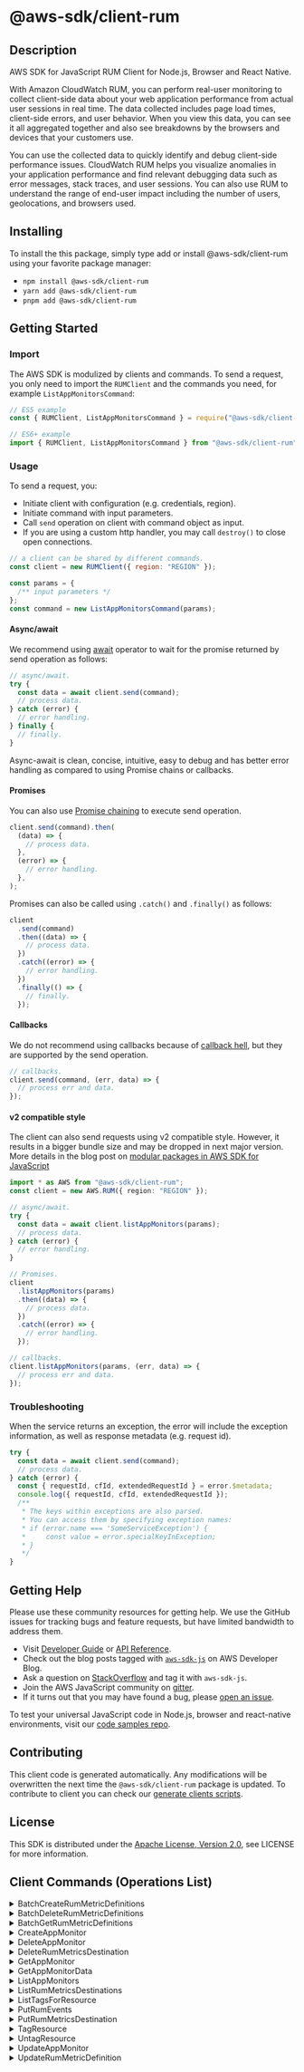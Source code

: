 <!-- generated file, do not edit directly -->

# @aws-sdk/client-rum

## Description

AWS SDK for JavaScript RUM Client for Node.js, Browser and React Native.

<p>With Amazon CloudWatch RUM, you can perform real-user monitoring to collect client-side data about
your web application performance from actual user sessions in real time. The data collected includes page load
times, client-side errors, and user behavior. When you view this data, you can see it all aggregated together and
also see breakdowns by the browsers and devices that your customers use.</p>
<p>You can use the collected data to quickly identify and debug client-side performance issues. CloudWatch
RUM helps you visualize anomalies in your application performance and find relevant debugging data such as error
messages, stack traces, and user sessions. You can also use RUM to
understand the range of end-user impact including the number of users, geolocations, and browsers used.</p>

## Installing

To install the this package, simply type add or install @aws-sdk/client-rum
using your favorite package manager:

- `npm install @aws-sdk/client-rum`
- `yarn add @aws-sdk/client-rum`
- `pnpm add @aws-sdk/client-rum`

## Getting Started

### Import

The AWS SDK is modulized by clients and commands.
To send a request, you only need to import the `RUMClient` and
the commands you need, for example `ListAppMonitorsCommand`:

```js
// ES5 example
const { RUMClient, ListAppMonitorsCommand } = require("@aws-sdk/client-rum");
```

```ts
// ES6+ example
import { RUMClient, ListAppMonitorsCommand } from "@aws-sdk/client-rum";
```

### Usage

To send a request, you:

- Initiate client with configuration (e.g. credentials, region).
- Initiate command with input parameters.
- Call `send` operation on client with command object as input.
- If you are using a custom http handler, you may call `destroy()` to close open connections.

```js
// a client can be shared by different commands.
const client = new RUMClient({ region: "REGION" });

const params = {
  /** input parameters */
};
const command = new ListAppMonitorsCommand(params);
```

#### Async/await

We recommend using [await](https://developer.mozilla.org/en-US/docs/Web/JavaScript/Reference/Operators/await)
operator to wait for the promise returned by send operation as follows:

```js
// async/await.
try {
  const data = await client.send(command);
  // process data.
} catch (error) {
  // error handling.
} finally {
  // finally.
}
```

Async-await is clean, concise, intuitive, easy to debug and has better error handling
as compared to using Promise chains or callbacks.

#### Promises

You can also use [Promise chaining](https://developer.mozilla.org/en-US/docs/Web/JavaScript/Guide/Using_promises#chaining)
to execute send operation.

```js
client.send(command).then(
  (data) => {
    // process data.
  },
  (error) => {
    // error handling.
  },
);
```

Promises can also be called using `.catch()` and `.finally()` as follows:

```js
client
  .send(command)
  .then((data) => {
    // process data.
  })
  .catch((error) => {
    // error handling.
  })
  .finally(() => {
    // finally.
  });
```

#### Callbacks

We do not recommend using callbacks because of [callback hell](http://callbackhell.com/),
but they are supported by the send operation.

```js
// callbacks.
client.send(command, (err, data) => {
  // process err and data.
});
```

#### v2 compatible style

The client can also send requests using v2 compatible style.
However, it results in a bigger bundle size and may be dropped in next major version. More details in the blog post
on [modular packages in AWS SDK for JavaScript](https://aws.amazon.com/blogs/developer/modular-packages-in-aws-sdk-for-javascript/)

```ts
import * as AWS from "@aws-sdk/client-rum";
const client = new AWS.RUM({ region: "REGION" });

// async/await.
try {
  const data = await client.listAppMonitors(params);
  // process data.
} catch (error) {
  // error handling.
}

// Promises.
client
  .listAppMonitors(params)
  .then((data) => {
    // process data.
  })
  .catch((error) => {
    // error handling.
  });

// callbacks.
client.listAppMonitors(params, (err, data) => {
  // process err and data.
});
```

### Troubleshooting

When the service returns an exception, the error will include the exception information,
as well as response metadata (e.g. request id).

```js
try {
  const data = await client.send(command);
  // process data.
} catch (error) {
  const { requestId, cfId, extendedRequestId } = error.$metadata;
  console.log({ requestId, cfId, extendedRequestId });
  /**
   * The keys within exceptions are also parsed.
   * You can access them by specifying exception names:
   * if (error.name === 'SomeServiceException') {
   *     const value = error.specialKeyInException;
   * }
   */
}
```

## Getting Help

Please use these community resources for getting help.
We use the GitHub issues for tracking bugs and feature requests, but have limited bandwidth to address them.

- Visit [Developer Guide](https://docs.aws.amazon.com/sdk-for-javascript/v3/developer-guide/welcome.html)
  or [API Reference](https://docs.aws.amazon.com/AWSJavaScriptSDK/v3/latest/index.html).
- Check out the blog posts tagged with [`aws-sdk-js`](https://aws.amazon.com/blogs/developer/tag/aws-sdk-js/)
  on AWS Developer Blog.
- Ask a question on [StackOverflow](https://stackoverflow.com/questions/tagged/aws-sdk-js) and tag it with `aws-sdk-js`.
- Join the AWS JavaScript community on [gitter](https://gitter.im/aws/aws-sdk-js-v3).
- If it turns out that you may have found a bug, please [open an issue](https://github.com/aws/aws-sdk-js-v3/issues/new/choose).

To test your universal JavaScript code in Node.js, browser and react-native environments,
visit our [code samples repo](https://github.com/aws-samples/aws-sdk-js-tests).

## Contributing

This client code is generated automatically. Any modifications will be overwritten the next time the `@aws-sdk/client-rum` package is updated.
To contribute to client you can check our [generate clients scripts](https://github.com/aws/aws-sdk-js-v3/tree/main/scripts/generate-clients).

## License

This SDK is distributed under the
[Apache License, Version 2.0](http://www.apache.org/licenses/LICENSE-2.0),
see LICENSE for more information.

## Client Commands (Operations List)

<details>
<summary>
BatchCreateRumMetricDefinitions
</summary>

[Command API Reference](https://docs.aws.amazon.com/AWSJavaScriptSDK/v3/latest/client/rum/command/BatchCreateRumMetricDefinitionsCommand/) / [Input](https://docs.aws.amazon.com/AWSJavaScriptSDK/v3/latest/Package/-aws-sdk-client-rum/Interface/BatchCreateRumMetricDefinitionsCommandInput/) / [Output](https://docs.aws.amazon.com/AWSJavaScriptSDK/v3/latest/Package/-aws-sdk-client-rum/Interface/BatchCreateRumMetricDefinitionsCommandOutput/)

</details>
<details>
<summary>
BatchDeleteRumMetricDefinitions
</summary>

[Command API Reference](https://docs.aws.amazon.com/AWSJavaScriptSDK/v3/latest/client/rum/command/BatchDeleteRumMetricDefinitionsCommand/) / [Input](https://docs.aws.amazon.com/AWSJavaScriptSDK/v3/latest/Package/-aws-sdk-client-rum/Interface/BatchDeleteRumMetricDefinitionsCommandInput/) / [Output](https://docs.aws.amazon.com/AWSJavaScriptSDK/v3/latest/Package/-aws-sdk-client-rum/Interface/BatchDeleteRumMetricDefinitionsCommandOutput/)

</details>
<details>
<summary>
BatchGetRumMetricDefinitions
</summary>

[Command API Reference](https://docs.aws.amazon.com/AWSJavaScriptSDK/v3/latest/client/rum/command/BatchGetRumMetricDefinitionsCommand/) / [Input](https://docs.aws.amazon.com/AWSJavaScriptSDK/v3/latest/Package/-aws-sdk-client-rum/Interface/BatchGetRumMetricDefinitionsCommandInput/) / [Output](https://docs.aws.amazon.com/AWSJavaScriptSDK/v3/latest/Package/-aws-sdk-client-rum/Interface/BatchGetRumMetricDefinitionsCommandOutput/)

</details>
<details>
<summary>
CreateAppMonitor
</summary>

[Command API Reference](https://docs.aws.amazon.com/AWSJavaScriptSDK/v3/latest/client/rum/command/CreateAppMonitorCommand/) / [Input](https://docs.aws.amazon.com/AWSJavaScriptSDK/v3/latest/Package/-aws-sdk-client-rum/Interface/CreateAppMonitorCommandInput/) / [Output](https://docs.aws.amazon.com/AWSJavaScriptSDK/v3/latest/Package/-aws-sdk-client-rum/Interface/CreateAppMonitorCommandOutput/)

</details>
<details>
<summary>
DeleteAppMonitor
</summary>

[Command API Reference](https://docs.aws.amazon.com/AWSJavaScriptSDK/v3/latest/client/rum/command/DeleteAppMonitorCommand/) / [Input](https://docs.aws.amazon.com/AWSJavaScriptSDK/v3/latest/Package/-aws-sdk-client-rum/Interface/DeleteAppMonitorCommandInput/) / [Output](https://docs.aws.amazon.com/AWSJavaScriptSDK/v3/latest/Package/-aws-sdk-client-rum/Interface/DeleteAppMonitorCommandOutput/)

</details>
<details>
<summary>
DeleteRumMetricsDestination
</summary>

[Command API Reference](https://docs.aws.amazon.com/AWSJavaScriptSDK/v3/latest/client/rum/command/DeleteRumMetricsDestinationCommand/) / [Input](https://docs.aws.amazon.com/AWSJavaScriptSDK/v3/latest/Package/-aws-sdk-client-rum/Interface/DeleteRumMetricsDestinationCommandInput/) / [Output](https://docs.aws.amazon.com/AWSJavaScriptSDK/v3/latest/Package/-aws-sdk-client-rum/Interface/DeleteRumMetricsDestinationCommandOutput/)

</details>
<details>
<summary>
GetAppMonitor
</summary>

[Command API Reference](https://docs.aws.amazon.com/AWSJavaScriptSDK/v3/latest/client/rum/command/GetAppMonitorCommand/) / [Input](https://docs.aws.amazon.com/AWSJavaScriptSDK/v3/latest/Package/-aws-sdk-client-rum/Interface/GetAppMonitorCommandInput/) / [Output](https://docs.aws.amazon.com/AWSJavaScriptSDK/v3/latest/Package/-aws-sdk-client-rum/Interface/GetAppMonitorCommandOutput/)

</details>
<details>
<summary>
GetAppMonitorData
</summary>

[Command API Reference](https://docs.aws.amazon.com/AWSJavaScriptSDK/v3/latest/client/rum/command/GetAppMonitorDataCommand/) / [Input](https://docs.aws.amazon.com/AWSJavaScriptSDK/v3/latest/Package/-aws-sdk-client-rum/Interface/GetAppMonitorDataCommandInput/) / [Output](https://docs.aws.amazon.com/AWSJavaScriptSDK/v3/latest/Package/-aws-sdk-client-rum/Interface/GetAppMonitorDataCommandOutput/)

</details>
<details>
<summary>
ListAppMonitors
</summary>

[Command API Reference](https://docs.aws.amazon.com/AWSJavaScriptSDK/v3/latest/client/rum/command/ListAppMonitorsCommand/) / [Input](https://docs.aws.amazon.com/AWSJavaScriptSDK/v3/latest/Package/-aws-sdk-client-rum/Interface/ListAppMonitorsCommandInput/) / [Output](https://docs.aws.amazon.com/AWSJavaScriptSDK/v3/latest/Package/-aws-sdk-client-rum/Interface/ListAppMonitorsCommandOutput/)

</details>
<details>
<summary>
ListRumMetricsDestinations
</summary>

[Command API Reference](https://docs.aws.amazon.com/AWSJavaScriptSDK/v3/latest/client/rum/command/ListRumMetricsDestinationsCommand/) / [Input](https://docs.aws.amazon.com/AWSJavaScriptSDK/v3/latest/Package/-aws-sdk-client-rum/Interface/ListRumMetricsDestinationsCommandInput/) / [Output](https://docs.aws.amazon.com/AWSJavaScriptSDK/v3/latest/Package/-aws-sdk-client-rum/Interface/ListRumMetricsDestinationsCommandOutput/)

</details>
<details>
<summary>
ListTagsForResource
</summary>

[Command API Reference](https://docs.aws.amazon.com/AWSJavaScriptSDK/v3/latest/client/rum/command/ListTagsForResourceCommand/) / [Input](https://docs.aws.amazon.com/AWSJavaScriptSDK/v3/latest/Package/-aws-sdk-client-rum/Interface/ListTagsForResourceCommandInput/) / [Output](https://docs.aws.amazon.com/AWSJavaScriptSDK/v3/latest/Package/-aws-sdk-client-rum/Interface/ListTagsForResourceCommandOutput/)

</details>
<details>
<summary>
PutRumEvents
</summary>

[Command API Reference](https://docs.aws.amazon.com/AWSJavaScriptSDK/v3/latest/client/rum/command/PutRumEventsCommand/) / [Input](https://docs.aws.amazon.com/AWSJavaScriptSDK/v3/latest/Package/-aws-sdk-client-rum/Interface/PutRumEventsCommandInput/) / [Output](https://docs.aws.amazon.com/AWSJavaScriptSDK/v3/latest/Package/-aws-sdk-client-rum/Interface/PutRumEventsCommandOutput/)

</details>
<details>
<summary>
PutRumMetricsDestination
</summary>

[Command API Reference](https://docs.aws.amazon.com/AWSJavaScriptSDK/v3/latest/client/rum/command/PutRumMetricsDestinationCommand/) / [Input](https://docs.aws.amazon.com/AWSJavaScriptSDK/v3/latest/Package/-aws-sdk-client-rum/Interface/PutRumMetricsDestinationCommandInput/) / [Output](https://docs.aws.amazon.com/AWSJavaScriptSDK/v3/latest/Package/-aws-sdk-client-rum/Interface/PutRumMetricsDestinationCommandOutput/)

</details>
<details>
<summary>
TagResource
</summary>

[Command API Reference](https://docs.aws.amazon.com/AWSJavaScriptSDK/v3/latest/client/rum/command/TagResourceCommand/) / [Input](https://docs.aws.amazon.com/AWSJavaScriptSDK/v3/latest/Package/-aws-sdk-client-rum/Interface/TagResourceCommandInput/) / [Output](https://docs.aws.amazon.com/AWSJavaScriptSDK/v3/latest/Package/-aws-sdk-client-rum/Interface/TagResourceCommandOutput/)

</details>
<details>
<summary>
UntagResource
</summary>

[Command API Reference](https://docs.aws.amazon.com/AWSJavaScriptSDK/v3/latest/client/rum/command/UntagResourceCommand/) / [Input](https://docs.aws.amazon.com/AWSJavaScriptSDK/v3/latest/Package/-aws-sdk-client-rum/Interface/UntagResourceCommandInput/) / [Output](https://docs.aws.amazon.com/AWSJavaScriptSDK/v3/latest/Package/-aws-sdk-client-rum/Interface/UntagResourceCommandOutput/)

</details>
<details>
<summary>
UpdateAppMonitor
</summary>

[Command API Reference](https://docs.aws.amazon.com/AWSJavaScriptSDK/v3/latest/client/rum/command/UpdateAppMonitorCommand/) / [Input](https://docs.aws.amazon.com/AWSJavaScriptSDK/v3/latest/Package/-aws-sdk-client-rum/Interface/UpdateAppMonitorCommandInput/) / [Output](https://docs.aws.amazon.com/AWSJavaScriptSDK/v3/latest/Package/-aws-sdk-client-rum/Interface/UpdateAppMonitorCommandOutput/)

</details>
<details>
<summary>
UpdateRumMetricDefinition
</summary>

[Command API Reference](https://docs.aws.amazon.com/AWSJavaScriptSDK/v3/latest/client/rum/command/UpdateRumMetricDefinitionCommand/) / [Input](https://docs.aws.amazon.com/AWSJavaScriptSDK/v3/latest/Package/-aws-sdk-client-rum/Interface/UpdateRumMetricDefinitionCommandInput/) / [Output](https://docs.aws.amazon.com/AWSJavaScriptSDK/v3/latest/Package/-aws-sdk-client-rum/Interface/UpdateRumMetricDefinitionCommandOutput/)

</details>
